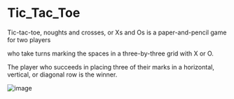 # Tic_Tac_Toe

Tic-tac-toe, noughts and crosses, or Xs and Os is a paper-and-pencil game for two players 

who take turns marking the spaces in a three-by-three grid with X or O. 

The player who succeeds in placing three of their marks in a horizontal, vertical, or diagonal row is the winner. 


  ![image](https://github.com/Nikhilks14/Tic_Tac_Toe/assets/66267528/f6998cda-df0c-4342-971d-c4b9e0cc7dc7)
